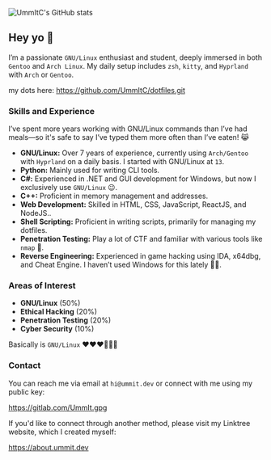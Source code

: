 ![UmmItC's GitHub stats](https://github-readme-stats.vercel.app/api?username=UmmItC&count_private=true&show_icons=true&theme=radical)

## Hey yo 🤣

I’m a passionate `GNU/Linux` enthusiast and student, deeply immersed in both `Gentoo` and `Arch Linux`. My daily setup includes `zsh`, `kitty`, and `Hyprland` with `Arch` or `Gentoo`.

my dots here: https://github.com/UmmItC/dotfiles.git

### Skills and Experience

I’ve spent more years working with GNU/Linux commands than I’ve had meals—so it's safe to say I’ve typed them more often than I’ve eaten! 😹

- **GNU/Linux:** Over 7 years of experience, currently using `Arch/Gentoo` with `Hyprland` on a daily basis. I started with GNU/Linux at `13`.
- **Python:** Mainly used for writing CLI tools.
- **C#:** Experienced in .NET and GUI development for Windows, but now I exclusively use `GNU/Linux` 😉.
- **C++:** Proficient in memory management and addresses.
- **Web Development:** Skilled in HTML, CSS, JavaScript, ReactJS, and NodeJS..
- **Shell Scripting:** Proficient in writing scripts, primarily for managing my dotfiles.
- **Penetration Testing:** Play a lot of CTF and familiar with various tools like `nmap` 🤣.
- **Reverse Engineering:** Experienced in game hacking using IDA, x64dbg, and Cheat Engine. I haven’t used Windows for this lately 🤞🏻.

### Areas of Interest

- **GNU/Linux** (50%)
- **Ethical Hacking** (20%)
- **Penetration Testing** (20%)
- **Cyber Security** (10%)

Basically is `GNU/Linux` ❤️❤️❤️🐧🐧🐧

### Contact

You can reach me via email at `hi@ummit.dev` or connect with me using my public key:

https://gitlab.com/UmmIt.gpg


If you'd like to connect through another method, please visit my Linktree website, which I created myself:

https://about.ummit.dev
